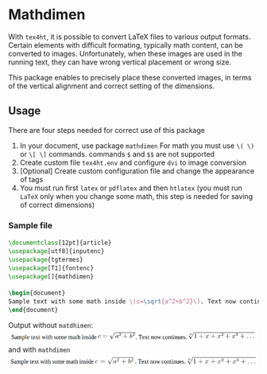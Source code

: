 # Mathdimen

With `tex4ht`, it is possible to convert LaTeX files to various output formats. Certain elements with difficult formating, typically math content, can be converted to images. Unfortunately, when these images are used in the running text, they can have wrong vertical placement or wrong size.

This package enables to precisely place these converted images, in terms of the vertical alignment and correct setting of the dimensions. 

## Usage

There are four steps needed for correct use of this package

1. In your document, use package `mathdimen` For math you must use `\( \)` or `\[ \]` commands. commands `$` and `$$` are not supported
2. Create custom file `tex4ht.env` and configure `dvi` to image conversion 
3. [Optional] Create custom configuration file and change the appearance of tags
4. You must run first `latex` or `pdflatex` and then `htlatex` (you must run `LaTeX` only when you change some math, this step is needed for saving of correct dimensions)
 
### Sample file 
```LaTeX
\documentclass[12pt]{article}
\usepackage[utf8]{inputenc}
\usepackage{tgtermes}
\usepackage[T1]{fontenc}
\usepackage[]{mathdimen}

\begin{document}
Sample text with some math inside \(c=\sqrt{a^2+b^2}\). Text now continues. \(\sqrt[n]{1+x+x^2+x^3+\ldots}\)
\end{document}
```

Output without `matdhimen`:
<img src="https://github.com/michal-h21/mathdimen/raw/master/images/without-mathdimen.png" alt="You can see wrong vertical position" />
and with `mathdimen`
<img src="https://github.com/michal-h21/mathdimen/raw/master/images/with-mathdimen.png" />



